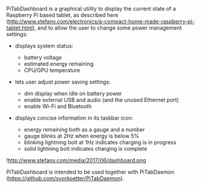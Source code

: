 PiTabDashboard is a graphical utility to display the current state of a
Raspberry Pi based tablet, as described here
(http://www.stefanv.com/electronics/a-compact-home-made-raspberry-pi-tablet.html),
and to allow the user to change some power management settings:

* displays system status:
    * battery voltage
    * estimated energy remaining
    * CPU/GPU temperature
    
* lets user adjust power saving settings:
    * dim display when idle on battery power
    * enable external USB and audio (and the unused Ethernet port)
    * enable Wi-Fi and Bluetooth
    
* displays concise information in its taskbar icon:
    * energy remaining both as a gauge and a number
    * gauge blinks at 2Hz when energy is below 5%
    * blinking lightning bolt at 1Hz indicates charging is in progress
    * solid lightning bolt indicates charging is complete

!http://www.stefanv.com/media/2017/06/dashboard.png

PiTabDashboard is intended to be used together with PiTabDaemon
(https://github.com/svorkoetter/PiTabDaemon).
